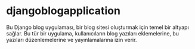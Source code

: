 # djangoblogapplication
Bu Django blog uygulaması, bir blog sitesi oluşturmak için temel bir altyapı sağlar. Bu tür bir uygulama, kullanıcıların blog yazıları eklemelerine, bu yazıları düzenlemelerine ve yayınlamalarına izin verir. 
